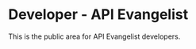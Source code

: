 Developer - API Evangelist
==================

This is the public area for API Evangelist developers.
